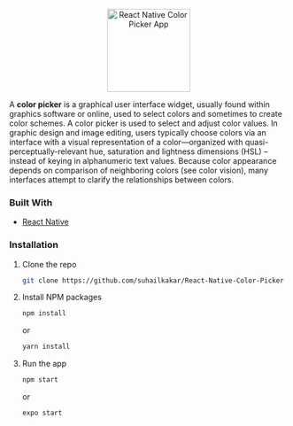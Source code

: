 <p align="center">
    <img width="150" height="auto" src="https://i.ibb.co/18hnGK6/719747.png" alt="React Native Color Picker App" />
</p>

A **color picker** is a graphical user interface widget, usually found within graphics software or online, used to select colors and sometimes to create color schemes. A color picker is used to select and adjust color values. In graphic design and image editing, users typically choose colors via an interface with a visual representation of a color—organized with quasi-perceptually-relevant hue, saturation and lightness dimensions (HSL) – instead of keying in alphanumeric text values. Because color appearance depends on comparison of neighboring colors (see color vision), many interfaces attempt to clarify the relationships between colors.


### Built With
* [React Native](https://reactnative.dev/)



### Installation

1. Clone the repo
   ```sh
   git clone https://github.com/suhailkakar/React-Native-Color-Picker
   ```
2. Install NPM packages
   ```sh
   npm install
   ```
   or 
   
     ```sh
   yarn install
   ```
3. Run the app
   ```sh
   npm start 
   ```
   or
     ```sh
   expo start
   ```
